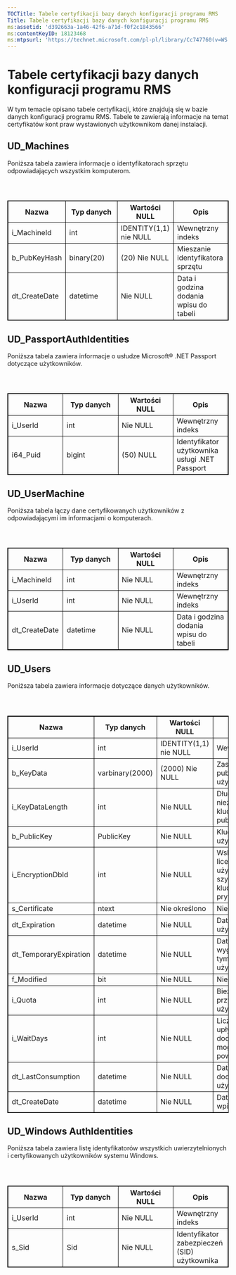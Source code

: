```yaml
---
TOCTitle: Tabele certyfikacji bazy danych konfiguracji programu RMS
Title: Tabele certyfikacji bazy danych konfiguracji programu RMS
ms:assetid: 'd392663a-1a46-42f6-a71d-f0f2c1843566'
ms:contentKeyID: 18123468
ms:mtpsurl: 'https://technet.microsoft.com/pl-pl/library/Cc747760(v=WS.10)'
---
```


Tabele certyfikacji bazy danych konfiguracji programu RMS
=========================================================

W tym temacie opisano tabele certyfikacji, które znajdują się w bazie danych konfiguracji programu RMS. Tabele te zawierają informacje na temat certyfikatów kont praw wystawionych użytkownikom danej instalacji.

UD\_Machines
------------

Poniższa tabela zawiera informacje o identyfikatorach sprzętu odpowiadających wszystkim komputerom.

###  

 
<table style="border:1px solid black;">
<colgroup>
<col width="25%" />
<col width="25%" />
<col width="25%" />
<col width="25%" />
</colgroup>
<thead>
<tr class="header">
<th style="border:1px solid black;" >Nazwa</th>
<th style="border:1px solid black;" >Typ danych</th>
<th style="border:1px solid black;" >Wartości NULL</th>
<th style="border:1px solid black;" >Opis</th>
</tr>
</thead>
<tbody>
<tr class="odd">
<td style="border:1px solid black;">i_MachineId</td>
<td style="border:1px solid black;">int</td>
<td style="border:1px solid black;">IDENTITY(1,1) nie NULL</td>
<td style="border:1px solid black;">Wewnętrzny indeks</td>
</tr>
<tr class="even">
<td style="border:1px solid black;">b_PubKeyHash</td>
<td style="border:1px solid black;">binary(20)</td>
<td style="border:1px solid black;">(20) Nie NULL</td>
<td style="border:1px solid black;">Mieszanie identyfikatora sprzętu</td>
</tr>
<tr class="odd">
<td style="border:1px solid black;">dt_CreateDate</td>
<td style="border:1px solid black;">datetime</td>
<td style="border:1px solid black;">Nie NULL</td>
<td style="border:1px solid black;">Data i godzina dodania wpisu do tabeli</td>
</tr>
</tbody>
</table>
  
UD\_PassportAuthIdentities  
--------------------------
  
Poniższa tabela zawiera informacje o usłudze Microsoft® .NET Passport dotyczące użytkowników.
  
###  

 
<table style="border:1px solid black;">
<colgroup>
<col width="25%" />
<col width="25%" />
<col width="25%" />
<col width="25%" />
</colgroup>
<thead>
<tr class="header">
<th style="border:1px solid black;" >Nazwa</th>
<th style="border:1px solid black;" >Typ danych</th>
<th style="border:1px solid black;" >Wartości NULL</th>
<th style="border:1px solid black;" >Opis</th>
</tr>
</thead>
<tbody>
<tr class="odd">
<td style="border:1px solid black;">i_UserId</td>
<td style="border:1px solid black;">int</td>
<td style="border:1px solid black;">Nie NULL</td>
<td style="border:1px solid black;">Wewnętrzny indeks</td>
</tr>
<tr class="even">
<td style="border:1px solid black;">i64_Puid</td>
<td style="border:1px solid black;">bigint</td>
<td style="border:1px solid black;">(50) NULL</td>
<td style="border:1px solid black;">Identyfikator użytkownika usługi .NET Passport</td>
</tr>
</tbody>
</table>
  
UD\_UserMachine  
---------------
  
Poniższa tabela łączy dane certyfikowanych użytkowników z odpowiadającymi im informacjami o komputerach.
  
###  

 
<table style="border:1px solid black;">
<colgroup>
<col width="25%" />
<col width="25%" />
<col width="25%" />
<col width="25%" />
</colgroup>
<thead>
<tr class="header">
<th style="border:1px solid black;" >Nazwa</th>
<th style="border:1px solid black;" >Typ danych</th>
<th style="border:1px solid black;" >Wartości NULL</th>
<th style="border:1px solid black;" >Opis</th>
</tr>
</thead>
<tbody>
<tr class="odd">
<td style="border:1px solid black;">i_MachineId</td>
<td style="border:1px solid black;">int</td>
<td style="border:1px solid black;">Nie NULL</td>
<td style="border:1px solid black;">Wewnętrzny indeks</td>
</tr>
<tr class="even">
<td style="border:1px solid black;">i_UserId</td>
<td style="border:1px solid black;">int</td>
<td style="border:1px solid black;">Nie NULL</td>
<td style="border:1px solid black;">Wewnętrzny indeks</td>
</tr>
<tr class="odd">
<td style="border:1px solid black;">dt_CreateDate</td>
<td style="border:1px solid black;">datetime</td>
<td style="border:1px solid black;">Nie NULL</td>
<td style="border:1px solid black;">Data i godzina dodania wpisu do tabeli</td>
</tr>
</tbody>
</table>
  
UD\_Users  
---------
  
Poniższa tabela zawiera informacje dotyczące danych użytkowników.
  
###  

 
<table style="border:1px solid black;">
<colgroup>
<col width="25%" />
<col width="25%" />
<col width="25%" />
<col width="25%" />
</colgroup>
<thead>
<tr class="header">
<th style="border:1px solid black;" >Nazwa</th>
<th style="border:1px solid black;" >Typ danych</th>
<th style="border:1px solid black;" >Wartości NULL</th>
<th style="border:1px solid black;" >Opis</th>
</tr>
</thead>
<tbody>
<tr class="odd">
<td style="border:1px solid black;">i_UserId</td>
<td style="border:1px solid black;">int</td>
<td style="border:1px solid black;">IDENTITY(1,1) nie NULL</td>
<td style="border:1px solid black;">Wewnętrzny indeks</td>
</tr>
<tr class="even">
<td style="border:1px solid black;">b_KeyData</td>
<td style="border:1px solid black;">varbinary(2000)</td>
<td style="border:1px solid black;">(2000) Nie NULL</td>
<td style="border:1px solid black;">Zaszyfrowany klucz publiczny/prywatny użytkownika</td>
</tr>
<tr class="odd">
<td style="border:1px solid black;">i_KeyDataLength</td>
<td style="border:1px solid black;">int</td>
<td style="border:1px solid black;">Nie NULL</td>
<td style="border:1px solid black;">Długość niezaszyfrowanego klucza publicznego/prywatnego</td>
</tr>
<tr class="even">
<td style="border:1px solid black;">b_PublicKey</td>
<td style="border:1px solid black;">PublicKey</td>
<td style="border:1px solid black;">Nie NULL</td>
<td style="border:1px solid black;">Klucz publiczny użytkownika</td>
</tr>
<tr class="odd">
<td style="border:1px solid black;">i_EncryptionDbId</td>
<td style="border:1px solid black;">int</td>
<td style="border:1px solid black;">Nie NULL</td>
<td style="border:1px solid black;">Wskazanie certyfikatu licencjodawcy używanego w szyfrowaniu danej pary kluczy publiczny-prywatny</td>
</tr>
<tr class="even">
<td style="border:1px solid black;">s_Certificate</td>
<td style="border:1px solid black;">ntext</td>
<td style="border:1px solid black;">Nie określono</td>
<td style="border:1px solid black;">Nieużywane</td>
</tr>
<tr class="odd">
<td style="border:1px solid black;">dt_Expiration</td>
<td style="border:1px solid black;">datetime</td>
<td style="border:1px solid black;">Nie NULL</td>
<td style="border:1px solid black;">Data wygaśnięcia klucza użytkownika</td>
</tr>
<tr class="even">
<td style="border:1px solid black;">dt_TemporaryExpiration</td>
<td style="border:1px solid black;">datetime</td>
<td style="border:1px solid black;">Nie NULL</td>
<td style="border:1px solid black;">Data i godzina wygaśnięcia tymczasowego użytkowania klucza</td>
</tr>
<tr class="odd">
<td style="border:1px solid black;">f_Modified</td>
<td style="border:1px solid black;">bit</td>
<td style="border:1px solid black;">Nie NULL</td>
<td style="border:1px solid black;">Nieużywane</td>
</tr>
<tr class="even">
<td style="border:1px solid black;">i_Quota</td>
<td style="border:1px solid black;">int</td>
<td style="border:1px solid black;">Nie NULL</td>
<td style="border:1px solid black;">Bieżący poziom przydziału danego użytkownika</td>
</tr>
<tr class="odd">
<td style="border:1px solid black;">i_WaitDays</td>
<td style="border:1px solid black;">int</td>
<td style="border:1px solid black;">Nie NULL</td>
<td style="border:1px solid black;">Liczba dni, które muszą upłynąć, aby żądania dodatkowego przydziału mogły kończyć się powodzeniem</td>
</tr>
<tr class="even">
<td style="border:1px solid black;">dt_LastConsumption</td>
<td style="border:1px solid black;">datetime</td>
<td style="border:1px solid black;">Nie NULL</td>
<td style="border:1px solid black;">Data i godzina ostatniej dodatkowej certyfikacji użytkownika</td>
</tr>
<tr class="odd">
<td style="border:1px solid black;">dt_CreateDate</td>
<td style="border:1px solid black;">datetime</td>
<td style="border:1px solid black;">Nie NULL</td>
<td style="border:1px solid black;">Data i godzina dodania wpisu do tabeli</td>
</tr>
</tbody>
</table>
  
UD\_Windows AuthIdentities  
--------------------------
  
Poniższa tabela zawiera listę identyfikatorów wszystkich uwierzytelnionych i certyfikowanych użytkowników systemu Windows.
  
###  

 
<table style="border:1px solid black;">
<colgroup>
<col width="25%" />
<col width="25%" />
<col width="25%" />
<col width="25%" />
</colgroup>
<thead>
<tr class="header">
<th style="border:1px solid black;" >Nazwa</th>
<th style="border:1px solid black;" >Typ danych</th>
<th style="border:1px solid black;" >Wartości NULL</th>
<th style="border:1px solid black;" >Opis</th>
</tr>
</thead>
<tbody>
<tr class="odd">
<td style="border:1px solid black;">i_UserId</td>
<td style="border:1px solid black;">int</td>
<td style="border:1px solid black;">Nie NULL</td>
<td style="border:1px solid black;">Wewnętrzny indeks</td>
</tr>
<tr class="even">
<td style="border:1px solid black;">s_Sid</td>
<td style="border:1px solid black;">Sid</td>
<td style="border:1px solid black;">Nie NULL</td>
<td style="border:1px solid black;">Identyfikator zabezpieczeń (SID) użytkownika</td>
</tr>
</tbody>
</table>
